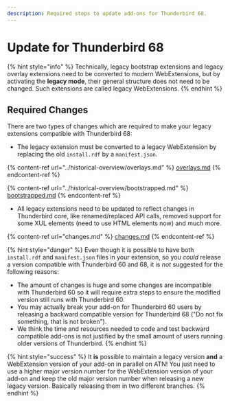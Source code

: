 ```yaml
---
description: Required steps to update add-ons for Thunderbird 68.
---
```


# Update for Thunderbird 68

{% hint style="info" %}
Technically, legacy bootstrap extensions and legacy overlay extensions need to be converted to modern WebExtensions, but by activating the **legacy mode**, their general structure does not need to be changed. Such extensions are called legacy WebExtensions.
{% endhint %}

## Required Changes

There are two types of changes which are required to make your legacy extensions compatible with Thunderbird 68:

* The legacy extension must be converted to a legacy WebExtension by replacing the old `install.rdf` by a `manifest.json`.

{% content-ref url="../historical-overview/overlays.md" %}
[overlays.md](../historical-overview/overlays.md)
{% endcontent-ref %}

{% content-ref url="../historical-overview/bootstrapped.md" %}
[bootstrapped.md](../historical-overview/bootstrapped.md)
{% endcontent-ref %}

* All legacy extensions need to be updated to reflect changes in Thunderbird core, like renamed/replaced API calls, removed support for some XUL elements (need to use HTML elements now) and much more.

{% content-ref url="changes.md" %}
[changes.md](changes.md)
{% endcontent-ref %}

{% hint style="danger" %}
Even though it is possible to have both `install.rdf` and `manifest.json` files in your extension, so you _could_ release a version compatible with Thunderbird 60 and 68, it is _not_ suggested for the following reasons:

* The amount of changes is huge and some changes are incompatible with Thunderbird 60 so it will require extra steps to ensure the modified version still runs with Thunderbird 60.
* You may actually break your add-on for Thunderbird 60 users by releasing a backward compatible version for Thunderbird 68 ("Do not fix something, that is not broken").
* We think the time and resources needed to code and test backward compatible add-ons is not justified by the small amount of users running older versions of Thunderbird.
{% endhint %}

{% hint style="success" %}
It **is** possible to maintain a legacy version **and** a WebExtension version of your add-on in parallel on ATN! You just need to use a higher major version number for the WebExtension version of your add-on and keep the old major version number when releasing a new legacy version. Basically releasing them in two different branches.
{% endhint %}
